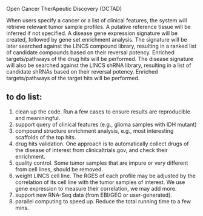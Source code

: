 Open Cancer TherApeutic Discovery (OCTAD)

When users specify a cancer or a list of clinical features, the system will retrieve relevant tumor sample profiles. A putative reference tissue will be inferred if not specified. A disease gene expression signature will be created, followed by gene set enrichment analysis. The signature will be later searched against the LINCS compound library, resulting in a ranked list of candidate compounds based on their reversal potency. Enriched targets/pathways of the drug hits will be performed. The disease signature will also be searched against the LINCS shRNA library, resulting in a list of candidate shRNAs based on their reversal potency. Enriched targets/pathways of the target hits will be performed. 


## to do list:
1. clean up the code. Run a few cases to ensure results are reproducible and meaniningful.
2. support query of clinical features (e.g., glioma samples with IDH mutant)
3. compound structure enrichment analysis, e.g.,  most interesting scaffolds of the top hits.
4. drug hits validation. One approach is to automatically collect drugs of the disease of interest from clinicaltrials.gov, and check their enrichment.
5. quality control. Some tumor samples that are impure or very different from cell lines, should be removed.
6. weight LINCS cell line. The RGES of each profile may be adjusted by the correlation of its cell line with the tumor samples of interest. We use gene expression to measure their correlation, we may add more.
7. support new RNA-Seq data (from EBI/GEO or user-generated).
8. parallel computing to speed up. Reduce the total running time to a few mins.

